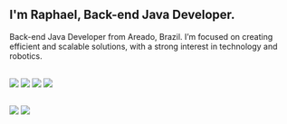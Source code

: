 ## I'm Raphael, Back-end Java Developer.

Back-end Java Developer from Areado, Brazil. I’m focused on creating efficient and scalable solutions, with a strong interest in technology and robotics.

<div style="display: inline_block"><br>
  
  <img src="https://cdn.jsdelivr.net/gh/devicons/devicon@latest/icons/java/java-plain-wordmark.svg" />
  <img src="https://cdn.jsdelivr.net/gh/devicons/devicon@latest/icons/spring/spring-original-wordmark.svg" />         
  <img src="https://cdn.jsdelivr.net/gh/devicons/devicon@latest/icons/mysql/mysql-original.svg" />
  <img src="https://cdn.jsdelivr.net/gh/devicons/devicon@latest/icons/angular/angular-original.svg" />

</div>
  
  ##
 
<div> 
  <a href = "mailto:vieiraraphael31@gmail.com"><img src="https://img.shields.io/badge/-Gmail-%23333?style=for-the-badge&logo=gmail&logoColor=white" target="_blank"></a>
  <a href="https://www.linkedin.com/in/raphaelvieirah" target="_blank"><img src="https://img.shields.io/badge/-LinkedIn-%230077B5?style=for-the-badge&logo=linkedin&logoColor=white" target="_blank"></a> 
  
</div>
